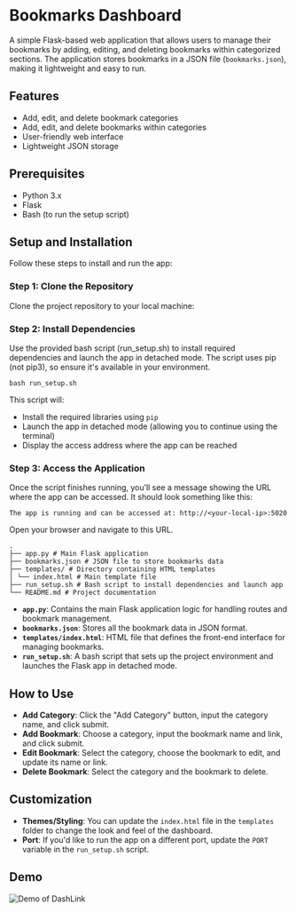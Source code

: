 # Bookmarks Dashboard

A simple Flask-based web application that allows users to manage their bookmarks by adding, editing, and deleting bookmarks within categorized sections. The application stores bookmarks in a JSON file (`bookmarks.json`), making it lightweight and easy to run.

## Features

- Add, edit, and delete bookmark categories
- Add, edit, and delete bookmarks within categories
- User-friendly web interface
- Lightweight JSON storage

## Prerequisites

- Python 3.x
- Flask
- Bash (to run the setup script)

## Setup and Installation

Follow these steps to install and run the app:

### Step 1: Clone the Repository

Clone the project repository to your local machine:

### Step 2: Install Dependencies

Use the provided bash script (run_setup.sh) to install required dependencies and launch the app in detached mode. The script uses pip (not pip3), so ensure it's available in your environment.

```
bash run_setup.sh

```
This script will:

- Install the required libraries using `pip`
- Launch the app in detached mode (allowing you to continue using the terminal)
- Display the access address where the app can be reached

### Step 3: Access the Application

Once the script finishes running, you’ll see a message showing the URL where the app can be accessed. It should look something like this:

```
The app is running and can be accessed at: http://<your-local-ip>:5020

```

Open your browser and navigate to this URL.

```
.  
├── app.py # Main Flask application  
├── bookmarks.json # JSON file to store bookmarks data  
├── templates/ # Directory containing HTML templates  
│ └── index.html # Main template file  
├── run_setup.sh # Bash script to install dependencies and launch app  
└── README.md # Project documentation
```


- **`app.py`**: Contains the main Flask application logic for handling routes and bookmark management.
- **`bookmarks.json`**: Stores all the bookmark data in JSON format.
- **`templates/index.html`**: HTML file that defines the front-end interface for managing bookmarks.
- **`run_setup.sh`**: A bash script that sets up the project environment and launches the Flask app in detached mode.

## How to Use

- **Add Category**: Click the "Add Category" button, input the category name, and click submit.
- **Add Bookmark**: Choose a category, input the bookmark name and link, and click submit.
- **Edit Bookmark**: Select the category, choose the bookmark to edit, and update its name or link.
- **Delete Bookmark**: Select the category and the bookmark to delete.

## Customization

- **Themes/Styling**: You can update the `index.html` file in the `templates` folder to change the look and feel of the dashboard.
- **Port**: If you'd like to run the app on a different port, update the `PORT` variable in the `run_setup.sh` script.


## Demo 
![Demo of DashLink](demo_dash.gif)
